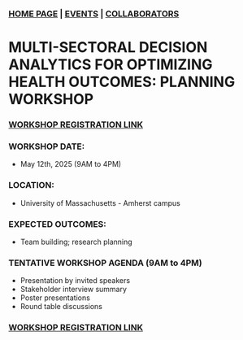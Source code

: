 ### [HOME PAGE](README.md) | [EVENTS](EVENTS.md) | [COLLABORATORS](COLLABORATORS.md)
# MULTI-SECTORAL DECISION ANALYTICS FOR OPTIMIZING HEALTH OUTCOMES: PLANNING WORKSHOP
### [WORKSHOP REGISTRATION LINK](https://forms.gle/rW8ScRudMwXXAH719) 
### WORKSHOP DATE: 
- May 12th, 2025 (9AM to 4PM)
### LOCATION: 
- University of Massachusetts - Amherst campus
### EXPECTED OUTCOMES: 
- Team building; research planning 
### TENTATIVE WORKSHOP AGENDA (9AM to 4PM)
- Presentation by invited speakers
- Stakeholder interview summary
- Poster presentations 
- Round table discussions

### [WORKSHOP REGISTRATION LINK](https://forms.gle/rW8ScRudMwXXAH719)





